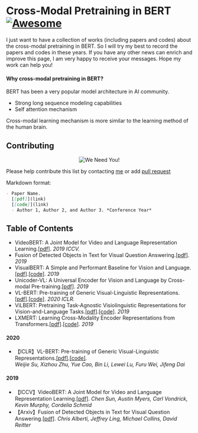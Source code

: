 # Cross-Modal Pretraining in BERT[![Awesome](https://awesome.re/badge.svg)](https://awesome.re)

I just want to have a collection of works (including papers and codes) about the cross-modal pretraining in BERT. So I will try my best to record the papers and codes in these years. If you have any other news can enrich and improve this page, I am very happy to receive your messages. Hope my work can help you!

#### Why cross-modal pretraining in BERT?
BERT has been a very popular model architecture in AI community. 
* Strong long sequence modeling capabilities
* Self attention mechanism

Cross-modal learning mechanism is more similar to the learning method of the human brain.

## Contributing
<p align="center">
  <img src="http://cdn1.sportngin.com/attachments/news_article/7269/5172/needyou_small.jpg" alt="We Need You!">
</p>

Please help contribute this list by contacting [me](https://jason718.github.io/) or add [pull request](https://github.com/jason718/Awesome-Self-Supervised-Learning/pulls)

Markdown format:
```markdown
- Paper Name. 
  [[pdf]](link) 
  [[code]](link)
  - Author 1, Author 2, and Author 3. *Conference Year*
```

## Table of Contents
* VideoBERT: A Joint Model for Video and Language Representation Learning.[[pdf]](https://openaccess.thecvf.com/content_ICCV_2019/papers/Sun_VideoBERT_A_Joint_Model_for_Video_and_Language_Representation_Learning_ICCV_2019_paper.pdf). *2019 ICCV.*  
* Fusion of Detected Objects in Text for Visual Question Answering.[[pdf]](https://arxiv.org/abs/1908.05054). *2019*
* VisualBERT: A Simple and Performant Baseline for Vision and Language.[[pdf]](https://arxiv.org/abs/1908.03557).[[code]](https://github.com/uclanlp/visualbert). *2019*
* Unicoder-VL: A Universal Encoder for Vision and Language by Cross-modal Pre-training.[[pdf]](https://arxiv.org/abs/1908.06066). *2019*
* VL-BERT: Pre-training of Generic Visual-Linguistic Representations.[[pdf]](https://arxiv.org/abs/1908.08530).[[code]](https://github.com/jackroos/VL-BERT). *2020 ICLR.*
* ViLBERT: Pretraining Task-Agnostic Visiolinguistic Representations for Vision-and-Language Tasks.[[pdf]](https://arxiv.org/abs/1908.02265).[[code]](https://github.com/facebookresearch/vilbert-multi-task). *2019*
* LXMERT: Learning Cross-Modality Encoder Representations from Transformers.[[pdf]](https://arxiv.org/abs/1908.07490).[[code]](https://github.com/airsplay/lxmert). *2019*

#### 2020

- 【ICLR】VL-BERT: Pre-training of Generic Visual-Linguistic Representations.[[pdf]](https://arxiv.org/abs/1908.08530).[[code]](https://github.com/jackroos/VL-BERT).   
  *Weijie Su, Xizhou Zhu, Yue Cao, Bin Li, Lewei Lu, Furu Wei, Jifeng Dai*

#### 2019

- 【ICCV】VideoBERT: A Joint Model for Video and Language Representation Learning.[[pdf]](https://openaccess.thecvf.com/content_ICCV_2019/papers/Sun_VideoBERT_A_Joint_Model_for_Video_and_Language_Representation_Learning_ICCV_2019_paper.pdf). 
  *Chen Sun, Austin Myers, Carl Vondrick, Kevin Murphy, Cordelia Schmid*
- 【Arxiv】Fusion of Detected Objects in Text for Visual Question Answering.[[pdf]](https://arxiv.org/abs/1908.05054). 
  *Chris Alberti, Jeffrey Ling, Michael Collins, David Reitter*
